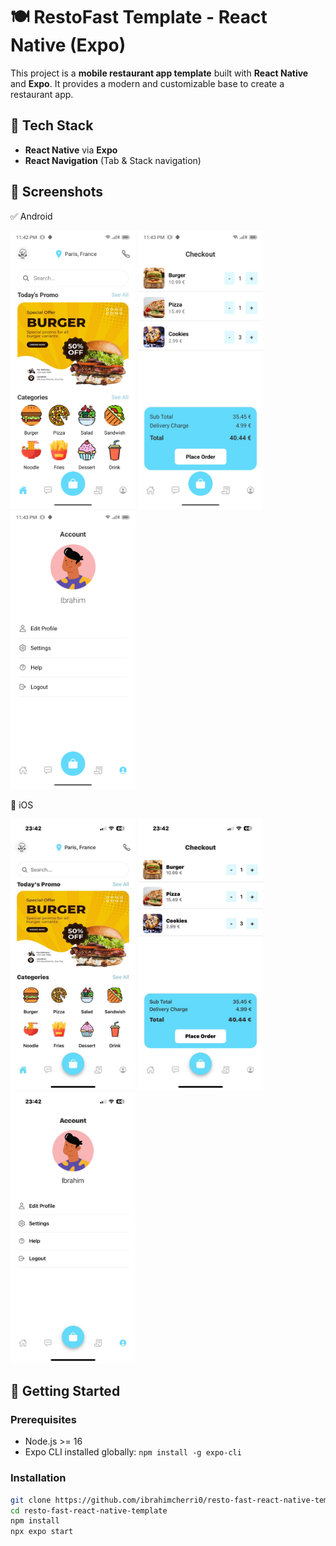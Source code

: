 # 🍽️ RestoFast Template - React Native (Expo)

This project is a **mobile restaurant app template** built with **React Native** and **Expo**. 
It provides a modern and customizable base to create a restaurant app.


## 🧪 Tech Stack

- **React Native** via **Expo**
- **React Navigation** (Tab & Stack navigation)

## 📸 Screenshots

✅ Android
<p float="left"> <img src="assets/screenshots/android/home_android.png" width="200" /> <img src="assets/screenshots/android/checkout_android.png" width="200" /> <img src="assets/screenshots/android/account_android.png" width="200" /> </p>
🍏 iOS
<p float="left"> <img src="assets/screenshots/ios/home_ios.jpg" width="200" /> <img src="assets/screenshots/ios/checkout_ios.jpg" width="200" /> <img src="assets/screenshots/ios/account_ios.jpg" width="200" /> </p>

## 🚀 Getting Started

### Prerequisites

- Node.js >= 16
- Expo CLI installed globally: `npm install -g expo-cli`

### Installation

```bash
git clone https://github.com/ibrahimcherri0/resto-fast-react-native-template.git
cd resto-fast-react-native-template
npm install
npx expo start

